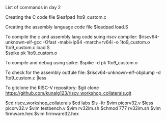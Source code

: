 List of commands in day 2


Creating the C code file
$leafpad 1to9_custom.c 

Creating the assembly language code file
$leadpad load.S   

To compile the c and assembly lang code suing riscv compiler:
$riscv64-unknown-elf-gcc -Ofast -mabi=lp64 -march=rv64i -o 1to9_custom.o 1to9_custom.c load.S  
$spike pk 1to9_custom.o

To compile and debug using spike:
$spike -d pk 1to9_custom.o

To check for the assembly outfule file:
$riscv64-unknown-elf-objdump -d 1to9_custom.c |less

To gitclone the RISC-V repository:
$git clone https://github.com/kunalg123/riscv_workshop_collaterals.git


$cd riscv_workshop_collaterals
$cd labs
$ls -ltr
$vim picorv32.v
$less picorv32.v
$vim testbench.v
$vim rv32im.sh
$chmod 777 rv32im.sh
$vim firmware.hex
$vim firmware32.hex

